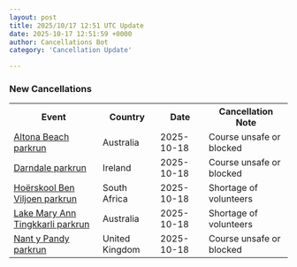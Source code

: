```yaml
---
layout: post
title: 2025/10/17 12:51 UTC Update
date: 2025-10-17 12:51:59 +0000
author: Cancellations Bot
category: 'Cancellation Update'

---
```


<h3>New Cancellations</h3>
<div class='hscrollable'>
<table style='width: 100%'>
    <tr>
        <th>Event</th>
        <th>Country</th>
        <th>Date</th>
        <th>Cancellation Note</th>
    </tr>
    <tr>
        <td><a href="https://www.parkrun.com.au/altonabeach">Altona Beach parkrun</a></td>
        <td>Australia</td>
        <td>2025-10-18</td>
        <td>Course unsafe or blocked</td>
    </tr>
    <tr>
        <td><a href="https://www.parkrun.ie/darndale">Darndale parkrun</a></td>
        <td>Ireland</td>
        <td>2025-10-18</td>
        <td>Course unsafe or blocked</td>
    </tr>
    <tr>
        <td><a href="https://www.parkrun.co.za/hoerskoolbenviljoen">Hoërskool Ben Viljoen parkrun</a></td>
        <td>South Africa</td>
        <td>2025-10-18</td>
        <td>Shortage of volunteers</td>
    </tr>
    <tr>
        <td><a href="https://www.parkrun.com.au/lakemaryanntingkkarli">Lake Mary Ann Tingkkarli parkrun</a></td>
        <td>Australia</td>
        <td>2025-10-18</td>
        <td>Shortage of volunteers</td>
    </tr>
    <tr>
        <td><a href="https://www.parkrun.org.uk/nantypandy">Nant y Pandy parkrun</a></td>
        <td>United Kingdom</td>
        <td>2025-10-18</td>
        <td>Course unsafe or blocked</td>
    </tr>
</table>
</div>
